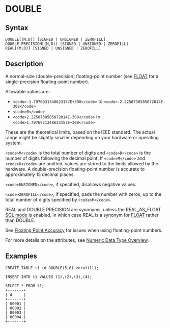 
# DOUBLE

## Syntax


```
DOUBLE[(M,D)] [SIGNED | UNSIGNED | ZEROFILL]
DOUBLE PRECISION[(M,D)] [SIGNED | UNSIGNED | ZEROFILL]
REAL[(M,D)] [SIGNED | UNSIGNED | ZEROFILL]
```


## Description


A normal-size (double-precision) floating-point number (see [FLOAT](float.md) for a single-precision floating-point number).


Allowable values are:


* `<code>-1.7976931348623157E+308</code>` to `<code>-2.2250738585072014E-308</code>`
* `<code>0</code>`
* `<code>2.2250738585072014E-308</code>` to `<code>1.7976931348623157E+308</code>`


These are the theoretical limits, based on the IEEE standard. The actual range
might be slightly smaller depending on your hardware or operating system.


`<code>M</code>` is the total number of digits and `<code>D</code>` is the number of digits
following the decimal point. If `<code>M</code>` and `<code>D</code>` are omitted, values are stored
to the limits allowed by the hardware. A double-precision
floating-point number is accurate to approximately 15 decimal places.


`<code>UNSIGNED</code>`, if specified, disallows negative values.


`<code>ZEROFILL</code>`, if specified, pads the number with zeros, up to the total number
of digits specified by `<code>M</code>`.


REAL and DOUBLE PRECISION are synonyms, unless the REAL_AS_FLOAT [SQL mode](../../../../release-notes/mariadb-community-server/compatibility-and-differences/sql_modemssql.md) is enabled, in which case REAL is a synonym for [FLOAT](float.md) rather than DOUBLE.


See [Floating Point Accuracy](floating-point-accuracy.md) for issues when using floating-point numbers.


For more details on the attributes, see [Numeric Data Type Overview](numeric-data-type-overview.md).


## Examples


```
CREATE TABLE t1 (d DOUBLE(5,0) zerofill);

INSERT INTO t1 VALUES (1),(2),(3),(4);

SELECT * FROM t1;
+-------+
| d     |
+-------+
| 00001 |
| 00002 |
| 00003 |
| 00004 |
+-------+
```
